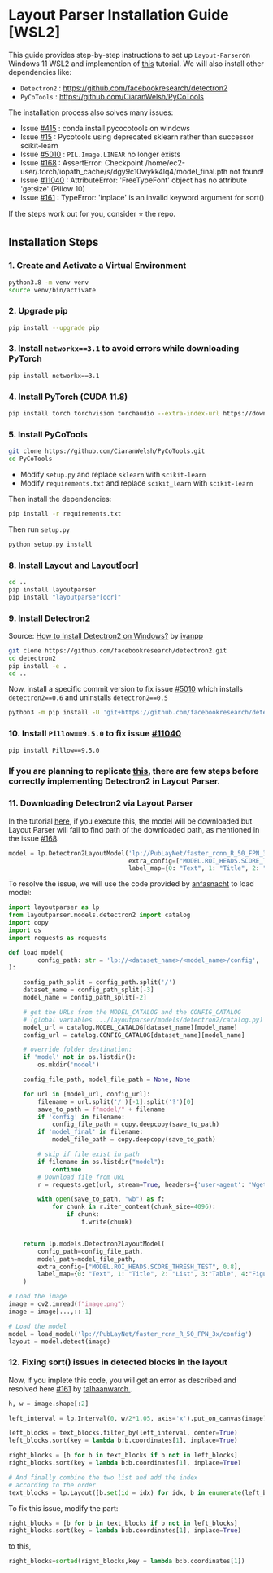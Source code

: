 # Layout Parser Installation Guide [WSL2]

This guide provides step-by-step instructions to set up `Layout-Parser`on Windows 11 WSL2 and implemention of [this](https://layout-parser.readthedocs.io/en/latest/example/deep_layout_parsing/index.html) tutorial. We will also install other dependencies like:
- `Detectron2` : https://github.com/facebookresearch/detectron2 
- `PyCoTools` : https://github.com/CiaranWelsh/PyCoTools

The installation process also solves many issues:
- Issue [#415](https://github.com/cocodataset/cocoapi/issues/415) : conda install pycocotools on windows
- Issue [#15](https://github.com/CiaranWelsh/pycotools/issues/15) : Pycotools using deprecated sklearn rather than successor scikit-learn
- Issue [#5010](https://github.com/facebookresearch/detectron2/issues/5010) : `PIL.Image.LINEAR` no longer exists
- Issue [#168](https://github.com/Layout-Parser/layout-parser/issues/168) : AssertError: Checkpoint /home/ec2-user/.torch/iopath_cache/s/dgy9c10wykk4lq4/model_final.pth not found!
- Issue [#11040](https://github.com/tensorflow/models/issues/11040) : AttributeError: 'FreeTypeFont' object has no attribute 'getsize' (Pillow 10)
- Issue [#161](https://github.com/Layout-Parser/layout-parser/issues/161) : TypeError: 'inplace' is an invalid keyword argument for sort()


If the steps work out for you, consider ⭐ the repo.
## Installation Steps

### 1. Create and Activate a Virtual Environment
```bash
python3.8 -m venv venv
source venv/bin/activate
```

### 2. Upgrade pip
```bash
pip install --upgrade pip
```

### 3. Install `networkx==3.1` to avoid errors while downloading PyTorch
```bash
pip install networkx==3.1
```

### 4. Install PyTorch (CUDA 11.8)
```bash
pip install torch torchvision torchaudio --extra-index-url https://download.pytorch.org/whl/cu118
```

### 5. Install PyCoTools
```bash
git clone https://github.com/CiaranWelsh/PyCoTools.git
cd PyCoTools
```
- Modify `setup.py` and replace `sklearn` with `scikit-learn`
- Modify `requirements.txt` and replace `scikit_learn` with `scikit-learn`

Then install the dependencies:
```bash
pip install -r requirements.txt
```

Then run `setup.py`
```bash
python setup.py install
```

### 8. Install Layout and Layout[ocr]
```bash
cd ..
pip install layoutparser
pip install "layoutparser[ocr]"
```

### 9. Install Detectron2
Source: [How to Install Detectron2 on Windows?](https://ivanpp.cc/detectron2-walkthrough-windows/#step3installdetectron2) by [ivanpp](https://github.com/ivanpp)

```bash
git clone https://github.com/facebookresearch/detectron2.git
cd detectron2
pip install -e .
cd ..
```
Now, install a specific commit version to fix issue [#5010](https://github.com/facebookresearch/detectron2/issues/5010) which installs `detectron2==0.6` and uninstalls `detectron2==0.5`
```bash
python3 -m pip install -U 'git+https://github.com/facebookresearch/detectron2.git@ff53992b1985b63bd3262b5a36167098e3dada02'
```

### 10. Install `Pillow==9.5.0` to fix issue [#11040](https://github.com/tensorflow/models/issues/11040)
```bash
pip install Pillow==9.5.0
```

### If you are planning to replicate [this](https://layout-parser.readthedocs.io/en/latest/example/deep_layout_parsing/index.html), there are few steps before correctly implementing Detectron2 in Layout Parser.

###  11. Downloading Detectron2 via Layout Parser
In the tutorial [here](https://layout-parser.readthedocs.io/en/latest/example/deep_layout_parsing/index.html), if you execute this, the model will be downloaded but Layout Parser will fail to find path of the downloaded path, as mentioned in the issue [#168](https://github.com/Layout-Parser/layout-parser/issues/168).
```python
model = lp.Detectron2LayoutModel('lp://PubLayNet/faster_rcnn_R_50_FPN_3xconfig',
                                 extra_config=["MODEL.ROI_HEADS.SCORE_THRESH_TEST", 0.8],
                                 label_map={0: "Text", 1: "Title", 2: "List", 3:"Table", 4:"Figure"})
```
To resolve the issue, we will use the code provided by [anfasnacht](https://github.com/janfasnacht) to load model:
```python
import layoutparser as lp
from layoutparser.models.detectron2 import catalog
import copy
import os
import requests as requests

def load_model(
        config_path: str = 'lp://<dataset_name>/<model_name>/config',
):

    config_path_split = config_path.split('/')
    dataset_name = config_path_split[-3]
    model_name = config_path_split[-2]

    # get the URLs from the MODEL_CATALOG and the CONFIG_CATALOG 
    # (global variables .../layoutparser/models/detectron2/catalog.py)
    model_url = catalog.MODEL_CATALOG[dataset_name][model_name]
    config_url = catalog.CONFIG_CATALOG[dataset_name][model_name]

    # override folder destination:
    if 'model' not in os.listdir():
        os.mkdir('model')

    config_file_path, model_file_path = None, None

    for url in [model_url, config_url]:
        filename = url.split('/')[-1].split('?')[0]
        save_to_path = f"model/" + filename
        if 'config' in filename:
            config_file_path = copy.deepcopy(save_to_path)
        if 'model_final' in filename:
            model_file_path = copy.deepcopy(save_to_path)

        # skip if file exist in path
        if filename in os.listdir("model"):
            continue
        # Download file from URL
        r = requests.get(url, stream=True, headers={'user-agent': 'Wget/1.16 (linux-gnu)'})

        with open(save_to_path, "wb") as f:
            for chunk in r.iter_content(chunk_size=4096):
                if chunk:
                    f.write(chunk)


    return lp.models.Detectron2LayoutModel(
        config_path=config_file_path,
        model_path=model_file_path,
        extra_config=["MODEL.ROI_HEADS.SCORE_THRESH_TEST", 0.8],
        label_map={0: "Text", 1: "Title", 2: "List", 3:"Table", 4:"Figure"}
    )

# Load the image
image = cv2.imread(f"image.png")
image = image[...,::-1]

# Load the model
model = load_model('lp://PubLayNet/faster_rcnn_R_50_FPN_3x/config')
layout = model.detect(image)
```

### 12. Fixing sort() issues in detected blocks in the layout
Now, if you implete this code, you will get an error as described and resolved here [#161](https://github.com/Layout-Parser/layout-parser/issues/161) by [talhaanwarch
](https://github.com/talhaanwarch).

```python
h, w = image.shape[:2]

left_interval = lp.Interval(0, w/2*1.05, axis='x').put_on_canvas(image)

left_blocks = text_blocks.filter_by(left_interval, center=True)
left_blocks.sort(key = lambda b:b.coordinates[1], inplace=True)

right_blocks = [b for b in text_blocks if b not in left_blocks]
right_blocks.sort(key = lambda b:b.coordinates[1], inplace=True)

# And finally combine the two list and add the index
# according to the order
text_blocks = lp.Layout([b.set(id = idx) for idx, b in enumerate(left_blocks + right_blocks)])
```

To fix this issue, modify the part:

```python
right_blocks = [b for b in text_blocks if b not in left_blocks]
right_blocks.sort(key = lambda b:b.coordinates[1], inplace=True)
```

to this,

```python
right_blocks=sorted(right_blocks,key = lambda b:b.coordinates[1])
```